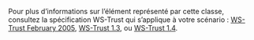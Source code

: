 Pour plus d’informations sur l’élément représenté par cette classe, consultez la spécification WS-Trust qui s’applique à votre scénario : [WS-Trust February 2005](http://schemas.xmlsoap.org/ws/2005/02/trust/), [WS-Trust 1.3](http://docs.oasis-open.org/ws-sx/ws-trust/200512/ws-trust-1.3-os.html), ou [WS-Trust 1.4](http://docs.oasis-open.org/ws-sx/ws-trust/v1.4/os/ws-trust-1.4-spec-os.html).
